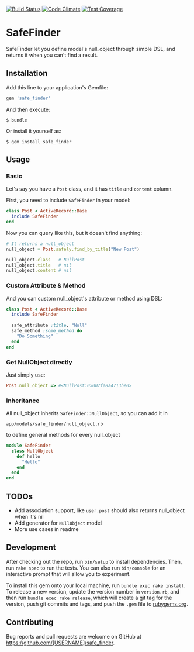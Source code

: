 [![Build Status](https://travis-ci.org/st0012/SafeFinder.svg)](https://travis-ci.org/st0012/SafeFinder)
[![Code Climate](https://codeclimate.com/github/st0012/SafeFinder/badges/gpa.svg)](https://codeclimate.com/github/st0012/SafeFinder)
[![Test Coverage](https://codeclimate.com/github/st0012/SafeFinder/badges/coverage.svg)](https://codeclimate.com/github/st0012/SafeFinder/coverage)
# SafeFinder

SafeFinder let you define model's null_object through simple DSL, and returns it when you can't find a result.

## Installation

Add this line to your application's Gemfile:

```ruby
gem 'safe_finder'
```

And then execute:

    $ bundle

Or install it yourself as:

    $ gem install safe_finder

## Usage

### Basic
Let's say you have a `Post` class, and it has `title` and `content` column.

First, you need to include `SafeFinder` in your model:

```ruby
class Post < ActiveRecord::Base
  include SafeFinder
end
```

Now you can query like this, but it doesn't find anything:

```ruby
# It returns a null_object
null_object = Post.safely.find_by_title("New Post")

null_object.class   # NullPost
null_object.title   # nil
null_object.content # nil
```

### Custom Attribute & Method

And you can custom null_object's attribute or method using DSL:

```ruby
class Post < ActiveRecord::Base
  include SafeFinder
  
  safe_attribute :title, "Null"
  safe_method :some_method do
    "Do Something"
  end
end
```

### Get NullObject directly

Just simply use:
```ruby
Post.null_object => #<NullPost:0x007fa8a4713be0>
```

### Inheritance

All null_object inherits `SafeFinder::NullObject`, so you can add it in

```
app/models/safe_finder/null_object.rb
```

to define general methods for every null_object

```ruby
module SafeFinder
  class NullObject
    def hello
      "Hello"
    end
  end
end
```


## TODOs

- Add association support, like `user.post` should also returns null_object when it's nil
- Add generator for `NullObject` model
- More use cases in readme

## Development

After checking out the repo, run `bin/setup` to install dependencies. Then, run `rake spec` to run the tests. You can also run `bin/console` for an interactive prompt that will allow you to experiment.

To install this gem onto your local machine, run `bundle exec rake install`. To release a new version, update the version number in `version.rb`, and then run `bundle exec rake release`, which will create a git tag for the version, push git commits and tags, and push the `.gem` file to [rubygems.org](https://rubygems.org).

## Contributing

Bug reports and pull requests are welcome on GitHub at https://github.com/[USERNAME]/safe_finder.

